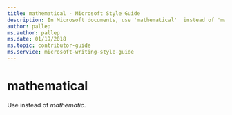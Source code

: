 ```yaml
---
title: mathematical - Microsoft Style Guide
description: In Microsoft documents, use 'mathematical'  instead of 'mathematic'.
author: pallep
ms.author: pallep
ms.date: 01/19/2018
ms.topic: contributor-guide
ms.service: microsoft-writing-style-guide
---
```


# mathematical

Use instead of *mathematic*.
